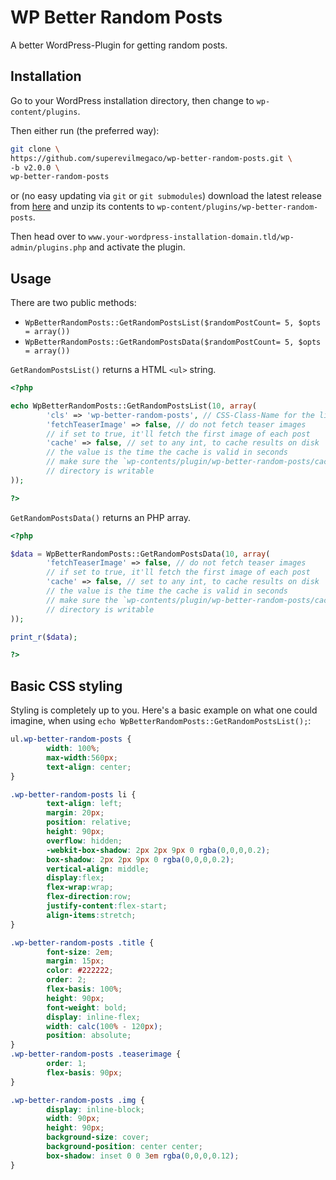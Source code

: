 WP Better Random Posts
======================

A better WordPress-Plugin for getting random posts.

Installation
------------

Go to your WordPress installation directory,
then change to `wp-content/plugins`.

Then either run (the preferred way):

```bash
git clone \
https://github.com/superevilmegaco/wp-better-random-posts.git \
-b v2.0.0 \
wp-better-random-posts
```

or (no easy updating via `git` or `git submodules`)
download the latest release from [here][releases]
and unzip its contents to `wp-content/plugins/wp-better-random-posts`.

Then head over to `www.your-wordpress-installation-domain.tld/wp-admin/plugins.php`
and activate the plugin.

Usage
-----

There are two public methods:

- `WpBetterRandomPosts::GetRandomPostsList($randomPostCount= 5, $opts = array())`
- `WpBetterRandomPosts::GetRandomPostsData($randomPostCount= 5, $opts = array())`

`GetRandomPostsList()` returns a HTML `<ul>` string.

```php
<?php

echo WpBetterRandomPosts::GetRandomPostsList(10, array(
        'cls' => 'wp-better-random-posts', // CSS-Class-Name for the list
        'fetchTeaserImage' => false, // do not fetch teaser images
        // if set to true, it'll fetch the first image of each post
        'cache' => false, // set to any int, to cache results on disk
        // the value is the time the cache is valid in seconds
        // make sure the `wp-contents/plugin/wp-better-random-posts/cache`
        // directory is writable
));

?>
```

`GetRandomPostsData()` returns an PHP array.

```php
<?php

$data = WpBetterRandomPosts::GetRandomPostsData(10, array(
        'fetchTeaserImage' => false, // do not fetch teaser images
        // if set to true, it'll fetch the first image of each post
        'cache' => false, // set to any int, to cache results on disk
        // the value is the time the cache is valid in seconds
        // make sure the `wp-contents/plugin/wp-better-random-posts/cache`
        // directory is writable
));

print_r($data);

?>
```

Basic CSS styling
-----------------

Styling is completely up to you.
Here's a basic example on what one could imagine, when using 
`echo WpBetterRandomPosts::GetRandomPostsList();`:

```css
ul.wp-better-random-posts {
        width: 100%;
        max-width:560px;
        text-align: center;
}

.wp-better-random-posts li {
        text-align: left;
        margin: 20px;
        position: relative;
        height: 90px;
        overflow: hidden;
        -webkit-box-shadow: 2px 2px 9px 0 rgba(0,0,0,0.2);
        box-shadow: 2px 2px 9px 0 rgba(0,0,0,0.2);
        vertical-align: middle;
        display:flex;
        flex-wrap:wrap;
        flex-direction:row;
        justify-content:flex-start;
        align-items:stretch;
}

.wp-better-random-posts .title {
        font-size: 2em;
        margin: 15px;
        color: #222222;
        order: 2;
        flex-basis: 100%;
        height: 90px;
        font-weight: bold;
        display: inline-flex;
        width: calc(100% - 120px);
        position: absolute;
}
.wp-better-random-posts .teaserimage {
        order: 1;
        flex-basis: 90px;
}

.wp-better-random-posts .img {
        display: inline-block;
        width: 90px;
        height: 90px;
        background-size: cover;
        background-position: center center;
        box-shadow: inset 0 0 3em rgba(0,0,0,0.12);
}
```



[releases]: https://github.com/superevilmegaco/wp-better-random-posts/releases

